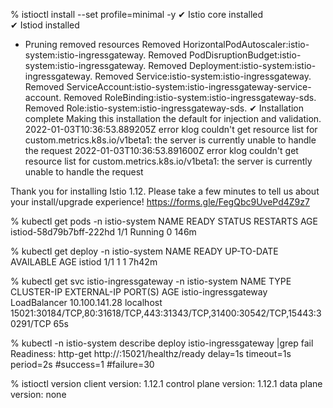 % istioctl install --set profile=minimal -y                                               ✔ Istio core installed                                                                                                                  
✔ Istiod installed                                                                                                                      
- Pruning removed resources                                                                                                               Removed HorizontalPodAutoscaler:istio-system:istio-ingressgateway.
  Removed PodDisruptionBudget:istio-system:istio-ingressgateway.
  Removed Deployment:istio-system:istio-ingressgateway.
  Removed Service:istio-system:istio-ingressgateway.
  Removed ServiceAccount:istio-system:istio-ingressgateway-service-account.
  Removed RoleBinding:istio-system:istio-ingressgateway-sds.
  Removed Role:istio-system:istio-ingressgateway-sds.
✔ Installation complete                                                                                                                 Making this installation the default for injection and validation.
2022-01-03T10:36:53.889205Z     error   klog    couldn't get resource list for custom.metrics.k8s.io/v1beta1: the server is currently unable to handle the request
2022-01-03T10:36:53.891600Z     error   klog    couldn't get resource list for custom.metrics.k8s.io/v1beta1: the server is currently unable to handle the request

Thank you for installing Istio 1.12.  Please take a few minutes to tell us about your install/upgrade experience!  https://forms.gle/FegQbc9UvePd4Z9z7


 % kubectl get pods -n istio-system
NAME                      READY   STATUS    RESTARTS   AGE
istiod-58d79b7bff-222hd   1/1     Running   0          146m


 % kubectl get deploy -n istio-system
NAME     READY   UP-TO-DATE   AVAILABLE   AGE
istiod   1/1     1            1           7h42m


 % kubectl get svc istio-ingressgateway -n istio-system
NAME                   TYPE           CLUSTER-IP      EXTERNAL-IP   PORT(S)                                                                      AGE
istio-ingressgateway   LoadBalancer   10.100.141.28   localhost     15021:30184/TCP,80:31618/TCP,443:31343/TCP,31400:30542/TCP,15443:30291/TCP   65s


% kubectl -n istio-system describe deploy istio-ingressgateway |grep fail
    Readiness:  http-get http://:15021/healthz/ready delay=1s timeout=1s period=2s #success=1 #failure=30


 % istioctl version
client version: 1.12.1
control plane version: 1.12.1
data plane version: none

